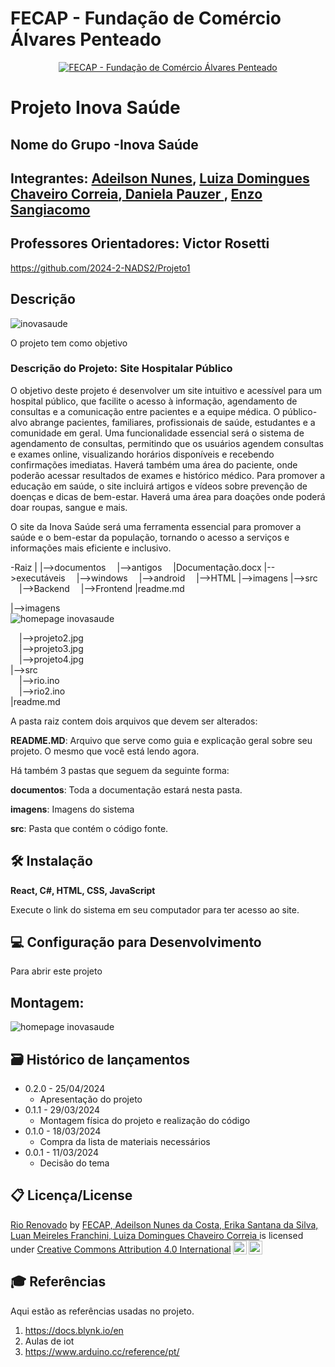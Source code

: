# FECAP - Fundação de Comércio Álvares Penteado

<p align="center">
<a href= "https://www.fecap.br/"><img src="https://encrypted-tbn0.gstatic.com/images?q=tbn:ANd9GcRhZPrRa89Kma0ZZogxm0pi-tCn_TLKeHGVxywp-LXAFGR3B1DPouAJYHgKZGV0XTEf4AE&usqp=CAU" alt="FECAP - Fundação de Comércio Álvares Penteado" border="0"></a>
</p>

# Projeto Inova Saúde

## Nome do Grupo -Inova Saúde

## Integrantes: <a href="https://github.com/AdeilsonNunes">Adeilson Nunes</a>, <a href="https://github.com/luiza1205">Luiza Domingues Chaveiro Correia</a>,<a href="https://github.com/DaniPauzerAds"> Daniela Pauzer </a>, <a href="https://github.com/enzosangiacomo">Enzo Sangiacomo</a>

## Professores Orientadores: Victor Rosetti
https://github.com/2024-2-NADS2/Projeto1
## Descrição
![inovasaude](https://github.com/user-attachments/assets/a8b1738e-0a62-41e2-a2ce-922b4c5d6961)

<p> O projeto tem como objetivo </p>

### Descrição do Projeto: Site Hospitalar Público

O objetivo deste projeto é desenvolver um site intuitivo e acessível para um hospital público, que facilite o acesso à informação, agendamento de consultas e a comunicação entre pacientes e a equipe médica. O público-alvo abrange pacientes, familiares, profissionais de saúde, estudantes e a comunidade em geral.
Uma funcionalidade essencial será o sistema de agendamento de consultas, permitindo que os usuários agendem consultas e exames online, visualizando horários disponíveis e recebendo confirmações imediatas. Haverá também uma área do paciente, onde poderão acessar resultados de exames e histórico médico.
Para promover a educação em saúde, o site incluirá artigos e vídeos sobre prevenção de doenças e dicas de bem-estar. Haverá uma área para doações onde poderá doar roupas, sangue e mais. 

O site da Inova Saúde será uma ferramenta essencial para promover a saúde e o bem-estar da população, tornando o acesso a serviços e informações mais eficiente e inclusivo.

-Raiz
|
|-->documentos
 |-->antigos
 |Documentação.docx
|-->executáveis
 |-->windows
 |-->android
 |-->HTML
|-->imagens
|-->src
 |-->Backend
 |-->Frontend
|readme.md
  
|-->imagens<br>
![homepage inovasaude](https://github.com/user-attachments/assets/df17e995-8d80-4779-8ab5-7e173085646c)

 
  &emsp;|-->projeto2.jpg<br>
  &emsp;|-->projeto3.jpg<br>
  &emsp;|-->projeto4.jpg<br>
|-->src<br>
  &emsp;|-->rio.ino<br>
  &emsp;|-->rio2.ino<br>
|readme.md<br>

A pasta raiz contem dois arquivos que devem ser alterados:

<b>README.MD</b>: Arquivo que serve como guia e explicação geral sobre seu projeto. O mesmo que você está lendo agora.

Há também 3 pastas que seguem da seguinte forma:

<b>documentos</b>: Toda a documentação estará nesta pasta.

<b>imagens</b>: Imagens do sistema

<b>src</b>: Pasta que contém o código fonte.

## 🛠 Instalação

<b>React, C#, HTML, CSS, JavaScript</b>

Execute o link do sistema em seu computador para ter acesso ao site.


## 💻 Configuração para Desenvolvimento

Para abrir este projeto


## Montagem:
![homepage inovasaude](https://github.com/user-attachments/assets/829c7848-31aa-441e-bd24-99252317b52e)



## 🗃 Histórico de lançamentos

* 0.2.0 - 25/04/2024
    * Apresentação do projeto
* 0.1.1 - 29/03/2024
    * Montagem física do projeto e realização do código
* 0.1.0 - 18/03/2024
    * Compra da lista de materiais necessários
* 0.0.1 - 11/03/2024
    * Decisão do tema
## 📋 Licença/License
<p xmlns:cc="http://creativecommons.org/ns#" xmlns:dct="http://purl.org/dc/terms/"><a property="dct:title" rel="cc:attributionURL" href="https://github.com/2024-1-NADS1-B/Projeto6">Rio Renovado</a> by <a rel="cc:attributionURL dct:creator" property="cc:attributionName" href="https://github.com/2024-1-NADS1-B/Projeto6">FECAP, Adeilson Nunes da Costa, Erika Santana da Silva, Luan Meireles Franchini, Luiza Domingues Chaveiro Correia </a> is licensed under <a href="https://creativecommons.org/licenses/by/4.0/?ref=chooser-v1" target="_blank" rel="license noopener noreferrer" style="display:inline-block;">Creative Commons Attribution 4.0 International<img style="height:22px!important;margin-left:3px;vertical-align:text-bottom;" src="https://mirrors.creativecommons.org/presskit/icons/cc.svg?ref=chooser-v1" alt=""><img style="height:22px!important;margin-left:3px;vertical-align:text-bottom;" src="https://mirrors.creativecommons.org/presskit/icons/by.svg?ref=chooser-v1" alt=""></a></p>

## 🎓 Referências

Aqui estão as referências usadas no projeto.

1. <https://docs.blynk.io/en>
2. Aulas de iot
3. <https://www.arduino.cc/reference/pt/>
